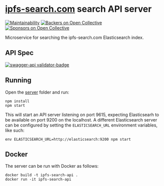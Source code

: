 # [ipfs-search.com](http://ipfs-search.com) search API server
[![Maintainability](https://api.codeclimate.com/v1/badges/0f36e7a852c0266fc6c6/maintainability)](https://codeclimate.com/github/ipfs-search/ipfs-search-api/maintainability)
[![Backers on Open Collective](https://opencollective.com/ipfs-search/backers/badge.svg)](#backers)
 [![Sponsors on Open Collective](https://opencollective.com/ipfs-search/sponsors/badge.svg)](#sponsors)

Microservice for searching the ipfs-search.com Elasticsearch index.

## API Spec
[![swagger-api validator-badge](https://validator.swagger.io/validator?url=https://raw.githubusercontent.com/ipfs-search/ipfs-search-api/master/openapi.yaml)](./openapi.yaml)

## Running
Open the [server](./server/) folder and run:
```shell
npm install
npm start
```

This will start an API server listening on port 9615, expecting Elasticsearh to be available on port 9200 on the localhost. A different Elasticsearch server can be configured by setting the `ELASTICSEARCH_URL` environment variables, like such:

```shell
env ELASTICSEARCH_URL=http://elasticsearch:9200 npm start
```

## Docker
The server can be run with Docker as follows:
```shell
docker build -t ipfs-search-api .
docker run -it ipfs-search-api
```
